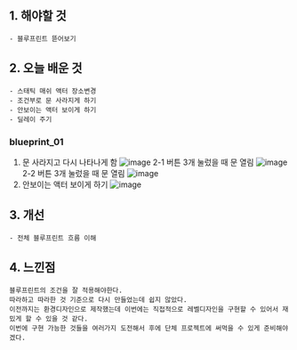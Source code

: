 ## 1. 해야할 것
```
- 블루프린트 뜯어보기
```

## 2. 오늘 배운 것
```
- 스태틱 매쉬 액터 장소변경
- 조건부로 문 사라지게 하기
- 안보이는 액터 보이게 하기
- 딜레이 주기
```
### blueprint_01
1. 문 사라지고 다시 나타나게 함
![image](https://github.com/JM94Ent/TIL-WIL/assets/143363550/4cb7a77e-e3c2-44be-a88c-f36f0c93913a)
2-1 버튼 3개 눌렀을 때 문 열림
![image](https://github.com/JM94Ent/TIL-WIL/assets/143363550/5a94e890-a96b-47c3-a2b4-7e05935091bc)
2-2 버튼 3개 눌렀을 때 문 열림
![image](https://github.com/JM94Ent/TIL-WIL/assets/143363550/b3315146-d736-4f54-89d2-18db3f9c7345)
3. 안보이는 액터 보이게 하기
![image](https://github.com/JM94Ent/TIL-WIL/assets/143363550/bd234382-ab57-4bc3-9bba-bfed97ed8d83)


## 3. 개선
```
- 전체 블루프린트 흐름 이해
```

## 4. 느낀점
```
블루프린트의 조건을 잘 적용해야한다.
따라하고 따라한 것 기준으로 다시 만들었는데 쉽지 않았다.
이전까지는 환경디자인으로 제작했는데 이번에는 직접적으로 레벨디자인을 구현할 수 있어서 재밌게 할 수 있을 것 같다.
이번에 구현 가능한 것들을 여러가지 도전해서 후에 단체 프로젝트에 써먹을 수 있게 준비해야겠다.
```

